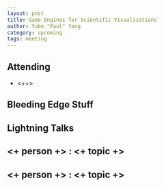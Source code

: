 ```yaml
---
layout: post
title: Game Engines for Scientific Visualizations
author: Yubo "Paul" Yang
category: upcoming
tags: meeting 
---
```



## Attending

- <++>



## Bleeding Edge Stuff


## Lightning Talks 

## <+ person +> : <+ topic +>

## <+ person +> : <+ topic +>

